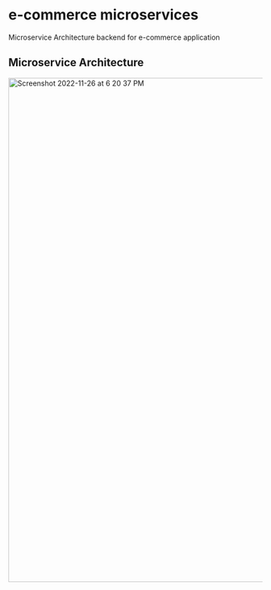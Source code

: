 
# e-commerce microservices
Microservice Architecture backend for e-commerce application


## Microservice Architecture

<img width="998" alt="Screenshot 2022-11-26 at 6 20 37 PM" src="https://user-images.githubusercontent.com/68185027/204089855-97c23ed8-d9eb-4487-9c63-4cc346f0d803.png">
